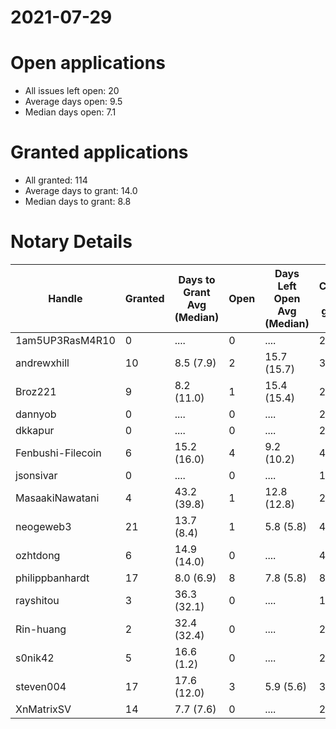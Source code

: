 2021-07-29
==========

# Open applications

- All issues left open: 20
- Average days open: 9.5
- Median days open: 7.1

# Granted applications

- All granted: 114
- Average days to grant: 14.0
- Median days to grant: 8.8

# Notary Details

| Handle            |   Granted | Days to Grant Avg (Median)   |   Open | Days Left Open Avg (Median)   |   Closed (no grant) |
|-------------------|-----------|------------------------------|--------|-------------------------------|---------------------|
| 1am5UP3RasM4R10   |         0 | ....                         |      0 | ....                          |                   2 |
| andrewxhill       |        10 | 8.5  (7.9)                   |      2 | 15.7  (15.7)                  |                  36 |
| Broz221           |         9 | 8.2  (11.0)                  |      1 | 15.4  (15.4)                  |                  27 |
| dannyob           |         0 | ....                         |      0 | ....                          |                   2 |
| dkkapur           |         0 | ....                         |      0 | ....                          |                   2 |
| Fenbushi-Filecoin |         6 | 15.2  (16.0)                 |      4 | 9.2  (10.2)                   |                  45 |
| jsonsivar         |         0 | ....                         |      0 | ....                          |                  13 |
| MasaakiNawatani   |         4 | 43.2  (39.8)                 |      1 | 12.8  (12.8)                  |                  24 |
| neogeweb3         |        21 | 13.7  (8.4)                  |      1 | 5.8  (5.8)                    |                  40 |
| ozhtdong          |         6 | 14.9  (14.0)                 |      0 | ....                          |                  41 |
| philippbanhardt   |        17 | 8.0  (6.9)                   |      8 | 7.8  (5.8)                    |                  81 |
| rayshitou         |         3 | 36.3  (32.1)                 |      0 | ....                          |                  11 |
| Rin-huang         |         2 | 32.4  (32.4)                 |      0 | ....                          |                   2 |
| s0nik42           |         5 | 16.6  (1.2)                  |      0 | ....                          |                  21 |
| steven004         |        17 | 17.6  (12.0)                 |      3 | 5.9  (5.6)                    |                  34 |
| XnMatrixSV        |        14 | 7.7  (7.6)                   |      0 | ....                          |                  23 |